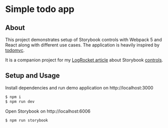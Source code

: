 # Simple todo app

## About

This project demonstrates setup of Storybook controls with Webpack 5 and React along with different use cases. The application is heavily inspired by [todomvc](https://todomvc.com/examples/react/#/active).

It is a companion project for my [LogRocket article](https://blog.logrocket.com/next-level-component-showcasing-with-storybook-controls/) about Storybook [controls](https://storybook.js.org/docs/react/essentials/controls).


## Setup and Usage

Install dependencies and run demo application on http://localhost:3000
```sh
$ npm i
$ npm run dev
```

Open Storybook on http://localhost:6006

```sh
$ npm run storybook
```
